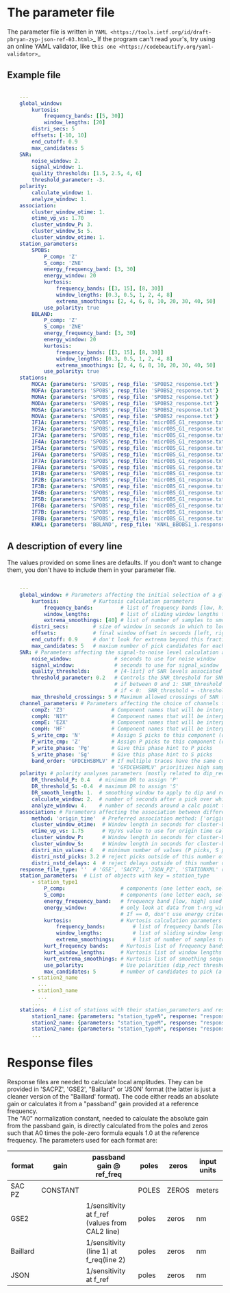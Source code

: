 
The parameter file
========================================

The parameter file is written in 
`YAML <https://tools.ietf.org/id/draft-pbryan-zyp-json-ref-03.html>`_
If the program can't read your's, try using an online YAML validator, like
`this one <https://codebeautify.org/yaml-validator>`_

Example file
-------------------------------

```yaml

    ---
    global_window:
        kurtosis:
            frequency_bands: [[5, 30]]
            window_lengths: [20]
        distri_secs: 5
        offsets: [-10, 10]
        end_cutoff: 0.9
        max_candidates: 5
    SNR:
        noise_window: 2.
        signal_window: 1.
        quality_thresholds: [1.5, 2.5, 4, 6]
        threshold_parameter: -3.
    polarity:
        calculate_window: 1.
        analyze_window: 1.
    association:
        cluster_window_otime: 1.
        otime_vp_vs: 1.70
        cluster_window_P: 3.
        cluster_window_S: 5.
        cluster_window_otime: 1.
    station_parameters:
        SPOBS:
            P_comp: 'Z'
            S_comp: 'ZNE'
            energy_frequency_band: [3, 30]
            energy_window: 20
            kurtosis:
                frequency_bands: [[3, 15], [8, 30]]
                window_lengths: [0.3, 0.5, 1, 2, 4, 8]
                extrema_smoothings: [2, 4, 6, 8, 10, 20, 30, 40, 50]
            use_polarity: true
        BBLAND:
            P_comp: 'Z'
            S_comp: 'ZNE'
            energy_frequency_band: [3, 30]
            energy_window: 20
            kurtosis:
                frequency_bands: [[3, 15], [8, 30]]
                window_lengths: [0.3, 0.5, 1, 2, 4, 8]
                extrema_smoothings: [2, 4, 6, 8, 10, 20, 30, 40, 50]
            use_polarity: true
    stations:
        MOCA: {parameters: 'SPOBS', resp_file: 'SPOBS2_response.txt'}
        MOFA: {parameters: 'SPOBS', resp_file: 'SPOBS2_response.txt'}
        MONA: {parameters: 'SPOBS', resp_file: 'SPOBS2_response.txt'}
        MODA: {parameters: 'SPOBS', resp_file: 'SPOBS2_response.txt'}
        MOSA: {parameters: 'SPOBS', resp_file: 'SPOBS2_response.txt'}
        MOVA: {parameters: 'SPOBS', resp_file: 'SPOBS2_response.txt'}
        IF1A: {parameters: 'SPOBS', resp_file: 'micrOBS_G1_response.txt'}
        IF2A: {parameters: 'SPOBS', resp_file: 'micrOBS_G1_response.txt'}
        IF3A: {parameters: 'SPOBS', resp_file: 'micrOBS_G1_response.txt'}
        IF4A: {parameters: 'SPOBS', resp_file: 'micrOBS_G1_response.txt'}
        IF5A: {parameters: 'SPOBS', resp_file: 'micrOBS_G1_response.txt'}
        IF6A: {parameters: 'SPOBS', resp_file: 'micrOBS_G1_response.txt'}
        IF7A: {parameters: 'SPOBS', resp_file: 'micrOBS_G1_response.txt'}
        IF8A: {parameters: 'SPOBS', resp_file: 'micrOBS_G1_response.txt'}
        IF1B: {parameters: 'SPOBS', resp_file: 'micrOBS_G1_response.txt'}
        IF2B: {parameters: 'SPOBS', resp_file: 'micrOBS_G1_response.txt'}
        IF3B: {parameters: 'SPOBS', resp_file: 'micrOBS_G1_response.txt'}
        IF4B: {parameters: 'SPOBS', resp_file: 'micrOBS_G1_response.txt'}
        IF5B: {parameters: 'SPOBS', resp_file: 'micrOBS_G1_response.txt'}
        IF6B: {parameters: 'SPOBS', resp_file: 'micrOBS_G1_response.txt'}
        IF7B: {parameters: 'SPOBS', resp_file: 'micrOBS_G1_response.txt'}
        IF8B: {parameters: 'SPOBS', resp_file: 'micrOBS_G1_response.txt'}
        KNKL: {parameters: 'BBLAND', resp_file: 'KNKL_BBOBS1_1.response.txt'}
```

A description of every line
-------------------------------

The values provided on some lines are defaults.  If you don't want
to change them, you don't have to include them in your parameter file.

```yaml

    ---
    global_window: # Parameters affecting the initial selection of a global pick window across all stations using the distribution of kurtosis extrema)
        kurtosis:           # Kurtosis calculation parameters
            frequency_bands:         # list of frequency bands [low, high] to use
            window_lengths:          # list of sliding window lengths to use
            extrema_smoothings: [40] # list of number of samples to smooth extrema by when looking for pick
        distri_secs:        # size of window in seconds in which to look for the maximum # of picks
        offsets:            # final window offset in seconds [left, right] from peak distribution
        end_cutoff: 0.9     # don't look for extrema beyond this fraction of the overall time
        max_candidates: 5   # maxium number of pick candidates for each trace
    SNR: # Parameters affecting the signal-to-noise level calculation and use
        noise_window:              # seconds to use for noise window
        signal_window:             # seconds to use for signal_window
        quality_thresholds:        # [4-list] of SNR levels associated with quality levels '3', '2', '1' and '0'
        threshold_parameter: 0.2   # Controls the SNR_threshold for SNR-based quality evaluation
                                   # if between 0 and 1: SNR_threshold = max(max(SNR)*threshold_parameter, quality_thresholds[0])
                                   # if < 0:  SNR_threshold = -threshold_parameter
        max_threshold_crossings: 5 # Maximum allowed crossings of SNR threshold within global window
    channel_parameters: # Parameters affecting the choice of channels to pick on and save to
        compZ: 'Z3'               # Component names that will be interpreted as 'Z'
        compN: 'N1Y'              # Component names that will be interpreted as 'N'
        compE: 'E2X'              # Component names that will be interpreted as 'E'
        compH: 'HF'               # Component names that will be interpreted as 'H'
        S_write_cmp: 'N'          # Assign S picks to this component (or equivalent as defined above)
        P_write_cmp: 'Z'          # Assign P picks to this component (or equivalent as defined above)
        P_write_phase: 'Pg'       # Give this phase hint to P picks
        S_write_phase: 'Sg'       # Give this phase hint to S picks
        band_order: 'GFDCEHSBMLV' # If multiple traces have the same component, chose the one with the earliest listed band code
                                  # 'GFDCEHSBMLV' prioritizes high sampling rates over low, and short period over broadband
    polarity: # polarity analyses parameters (mostly related to dip_rect, or DR, see Baillard et al 2014)
        DR_threshold_P: 0.4   # minimum DR to assign 'P'
        DR_threshold_S: -0.4  # maximum DR to assign 'S'
        DR_smooth_length: 1.  # smoothing window to apply to dip and rectilinearity when calculating DR
        calculate_window: 2.  # number of seconds after a pick over which to calculate dip_rect
        analyze_window: 4.    # number of seconds around a calc point to calculate polarity
    association: # Parameters affecting the association between different stations
        method: 'origin_time'  # Preferred association method: ['origin_time', 'arrival_time']
        cluster_window_otime:  # Window length in seconds for cluster-based rejection of origin times
        otime_vp_vs: 1.75      # Vp/Vs value to use for origin time calculations
        cluster_window_P:      # Window length in seconds for cluster-based rejection of P arrivals
        cluster_window_S:      # Window length in seconds for cluster-based rejection of S arrivals
        distri_min_values: 4   # minimum number of values (P picks, S picks, or PS-times) needed for distribution-based rejection
        distri_nstd_picks: 3.2 # reject picks outside of this number of standard deviations
        distri_nstd_delays: 4  # reject delays outside of this number of standard deviations
    response_file_type: ''  # 'GSE', 'SACPZ', 'JSON_PZ', 'STATIONXML' or '': the latter means Baillard PoleZero format
    station_parameters:  # List of objects with key = station_type
        - station_type1
            P_comp:                  # components (one letter each, selected from 'ZNEH') to use for P-picks
            S_comp:                  # components (one letter each, selected from 'ZNEH') to use for S-picks
            energy_frequency_band:   # frequency band [low, high] used for SNR and energy calculations
            energy_window:           # only look at data from t-nrg_win to t when evaluating energy, where t is the time of the peak waveform energy.
                                     # If == 0, don't use energy criteria.
            kurtosis:                # Kurtosis calculation parameters
                frequency_bands:         # list of frequency bands [low, high] to use
                window_lengths:          # list of sliding window lengths to use
                extrema_smoothings:      # list of number of samples to smooth extrema by when looking for pick
            kurt_frequency bands:    # Kurtosis list of frequency bands over which to run Kurtosis, e.g.[[3, 15], [8, 30]]
            kurt_window_lengths:     # Kurtosis list of window lengths in seconds, e.g. [0.3, 0.5, 1, 2, 4, 8]
            kurt_extrema_smoothings: # Kurtosis list of smoothing sequences in samples, e.g. [2, 4, 6, 8, 10, 20, 30, 40, 50]
            use_polarity:            # Use polarities (dip_rect thresholds) to assign P and S picks
            max_candidates: 5        # number of candidates to pick (a big number allows alternate candidates)
        - station2_name
          ...
        - station3_name
          ...
        ...
    stations:  # List of stations with their station_parameters and responsefiles
        station1_name: {parameters: "station_typeN", response: "responsefilename"}
        station2_name: {parameters: "station_typeM", response: "responsefilename"}
        station2_name: {parameters: "station_typeM", response: "responsefilename"}
        ...    
```

Response files
========================================


Response files are needed to calculate local amplitudes.  They can be provided
in 'SACPZ', 'GSE2', "Baillard" or 'JSON' format (the latter is just a cleaner
version of the "Baillard' format).  The code either reads an absolute gain
or calculates it from  a "passband" gain provided at a reference frequency.  
The "A0" normalization constant, needed to calculate the absolute gain from the
passband gain, is directly calculated from the poles and zeros such that A0 times
the pole-zero formula equals 1.0 at the reference frequency. The
parameters used for each format are:

 format   | gain     | passband gain @ ref_freq | poles | zeros | input units |
----------|----------|--------------------------|-------|-------|-------------|
 SAC PZ   | CONSTANT |                          | POLES | ZEROS |  meters     |
 GSE2     |          |  1/sensitivity at f_ref  (values from CAL2 line) | poles | zeros |  nm         |
 Baillard |          | 1/sensitivity (line 1) at f_req(line 2)  | poles | zeros |  nm         |
 JSON     |          | 1/sensitivity at f_ref   | poles | zeros |  nm         |
